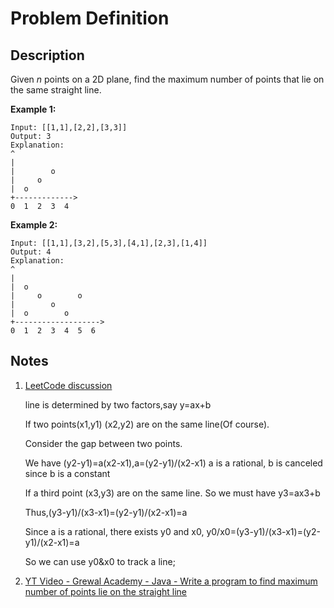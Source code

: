 # Problem Definition

## Description

Given *n* points on a 2D plane, find the maximum number of points that lie on the same straight line.

**Example 1:**

```plaintext
Input: [[1,1],[2,2],[3,3]]
Output: 3
Explanation:
^
|
|        o
|     o
|  o  
+------------->
0  1  2  3  4
```

**Example 2:**

```plaintext
Input: [[1,1],[3,2],[5,3],[4,1],[2,3],[1,4]]
Output: 4
Explanation:
^
|
|  o
|     o        o
|        o
|  o        o
+------------------->
0  1  2  3  4  5  6
```

## Notes

1. [LeetCode discussion](https://leetcode.com/problems/max-points-on-a-line/discuss/47113/A-java-solution-with-notes)

    line is determined by two factors,say y=ax+b

    If two points(x1,y1) (x2,y2) are on the same line(Of course).

    Consider the gap between two points.

    We have (y2-y1)=a(x2-x1),a=(y2-y1)/(x2-x1) a is a rational, b is canceled since b is a constant

    If a third point (x3,y3) are on the same line. So we must have y3=ax3+b

    Thus,(y3-y1)/(x3-x1)=(y2-y1)/(x2-x1)=a

    Since a is a rational, there exists y0 and x0, y0/x0=(y3-y1)/(x3-x1)=(y2-y1)/(x2-x1)=a

    So we can use y0&x0 to track a line;

1. [YT Video - Grewal Academy - Java - Write a program to find maximum number of points lie on the straight line](https://www.youtube.com/watch?v=lm31nrrnarQ)